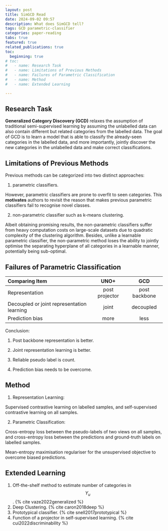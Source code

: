 ```yaml
---
layout: post
title: SimGCD Read
date: 2024-09-02 09:57
description: What does SimGCD tell?
tags: GCD parametric-classifier
categories: paper-reading
tabs: true
featured: true
related_publications: true
toc:
  beginning: true
# toc:
#   - name: Research Task
#   - name: Limitations of Previous Methods
#   - name: Failures of Parametric Classification
#   - name: Method
#   - name: Extended Learning

---
```



## Research Task

**Generalized Category Discovery (GCD)** relaxes the assumption of traditional semi-supervised learning by assuming the unlabelled data can also contain different but related categories from the labelled data. The goal of GCD is to learn a model that is able to classify the already-seen categories in the labelled data, and more importantly, jointly discover the new categories in the unlabelled data and make correct classifications.

## Limitations of Previous Methods

Previous methods can be categorized into two distinct approaches:

1) parametric classifiers.

However, parametric classifiers are prone to overfit to seen categories.
This **motivates** authors to revisit the reason that makes previous parametric classifiers fail to recognise novel classes.

2) non-parametric classifier such as k-means clustering.

Albeit obtaining promising results, the non-parametric classifiers suffer from heavy computation costs on large-scale datasets due to quadratic complexity of the clustering algorithm.
Besides, unlike a learnable parametric classifier, the non-parametric method loses the ability to jointly optimise the separating hyperplane of all categories in a learnable manner, potentially being sub-optimal.

## Failures of Parametric Classification

| Comparing Item | UNO+ | GCD |
| :----------- | :------------: | :------------: |
| Representation | post projector | post backbone |
| Decoupled or joint representation learning | joint | decoupled |
| Prediction bias | more | less |


Conclusion:

1) Post backbone representation is better.

2) Joint representation learning is better.

3) Reliable pseudo label is count.

4) Prediction bias needs to be overcome.

## Method

1) Representation Learning:

Supervised contrastive learning on labelled samples, and self-supervised contrastive learning on all samples.

2) Parametric Classification:

Cross-entropy loss between the pseudo-labels of two views on all samples, and cross-entropy loss between the predictions and ground-truth labels on labelled samples.

Mean-entropy maximisation regulariser for the unsupervised objective to overcome biased predictions.

## Extended Learning
1. Off-the-shelf method to estimate number of categories in $$ Y_u $$. {% cite vaze2022generalized %}
2. Deep Clustering. {% cite caron2018deep %}
3. Prototypical classifier. {% cite snell2017prototypical %}
4. Function of a projector in self-supervised learning. {% cite cui2022discriminability %}